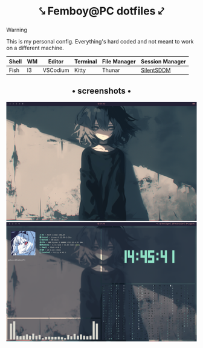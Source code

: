 <div align="center">
    <h1> ⤥ Femboy@PC dotfiles ⤦ </h1>
    <h3></h3>
</div>

> [!WARNING]
> This is my personal config. Everything's hard coded and not meant to work on a different machine.

<table align="center"><thead>
  <tr>
    <th>Shell</th>
    <th>WM</th>
    <th>Editor</th>
    <th>Terminal</th>
    <th>File Manager</th>
    <th>Session Manager</th>
  </tr></thead>
<tbody>
  <tr>
    <td>Fish</td>
    <td>I3</td>
    <td>VSCodium</td>
    <td>Kitty</td>
    <td>Thunar</td>
    <td><a href="https://github.com/uiriansan/SilentSDDM">SilentSDDM</a></td>
  </tr>
</tbody>
</table>

<div align="center">
    <h2>• screenshots •</h2>
</div>

<div aling="center">
    <img src="./image.png" width="1000"/>
    <img src="./image-2.png" width="1000"/>
</div>
